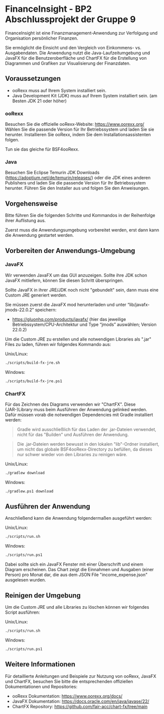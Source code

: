 <!-- This file is best viewed as Markdown -->

# FinanceInsight - BP2 Abschlussprojekt der Gruppe 9

FinanceInsight ist eine Finanzmanagement-Anwendung zur Verfolgung und Organisation persönlicher Finanzen.

Sie ermöglicht die Einsicht und den Vergleich von Einkommens- vs. Ausgabendaten.
Die Anwendung nutzt die Java-Laufzeitumgebung und JavaFX für die Benutzeroberfläche und ChartFX für die Erstellung von Diagrammen und Grafiken zur Visualisierung der Finanzdaten.

## Voraussetzungen

- ooRexx muss auf Ihrem System installiert sein.
- Java Development Kit (JDK) muss auf Ihrem System installiert sein. (am Besten JDK 21 oder höher)

### ooRexx

Besuchen Sie die offizielle ooRexx-Website: https://www.oorexx.org/
Wählen Sie die passende Version für Ihr Betriebssystem und laden Sie sie herunter.
Installieren Sie ooRexx, indem Sie dem Installationsassistenten folgen.

Tun sie das gleiche für BSF4ooRexx.

### Java

Besuchen Sie Eclipse Temurin JDK Downloads (https://adoptium.net/de/temurin/releases/) oder die JDK eines anderen Publishers und laden Sie die passende Version für Ihr Betriebssystem herunter.
Führen Sie den Installer aus und folgen Sie den Anweisungen.

## Vorgehensweise

Bitte führen Sie die folgenden Schritte und Kommandos in der Reihenfolge ihrer Auflistung aus.

Zuerst muss die Anwendungsumgebung vorbereitet werden, erst dann kann die Anwendung gestartet werden.

## Vorbereiten der Anwendungs-Umgebung

### JavaFX

Wir verwenden JavaFX um das GUI anzuzeigen. Sollte ihre JDK schon JavaFX mitliefern, können Sie diesen Schritt überspringen.

Sollte JavaFX in ihrer JRE/JDK noch nicht "gebundelt" sein, dann muss eine Custom JRE generiert werden.

Sie müssen zuerst die JavaFX mod herunterladen und unter “lib/javafx-jmods-22.0.2” speichern:

- https://gluonhq.com/products/javafx/
(hier das jeweilige Betriebssystem/CPU-Architektur und Type “jmods” auswählen; Version 22.0.2)

Um die Custom JRE zu erstellen und alle notwendigen Libraries als ".jar" Files zu laden, führen wir folgendes Kommando aus:

Unix/Linux:
```sh
./scripts/build-fx-jre.sh
```

Windows:
```bat
./scripts/build-fx-jre.ps1
```

### ChartFX

Für das Zeichnen des Diagrams verwenden wir "ChartFX". Diese (JAR-)Library muss beim Ausführen der Anwendung gelinked werden. Dafür müssen vorab die notwendigen Dependencies mit Gradle installiert werden:

> Gradle wird ausschließlich für das Laden der .jar-Dateien verwendet, nicht für das "Builden" und Ausführen der Anwendung.

> Die .jar-Dateien werden bewusst in den lokalen "lib"-Ordner installiert, um nicht das globale BSF4ooRexx-Directory zu befüllen, da dieses nur schwer wieder von den Libraries zu reinigen wäre.

Unix/Linux:
```sh
./gradlew download
```

Windows:
```bat
./gradlew.ps1 download
```

## Ausführen der Anwendung

Anschließend kann die Anwendung folgendermaßen ausgeführt werden:

Unix/Linux:
```sh
./scripts/run.sh
```

Windows:
```bat
./scripts/run.ps1
```

Dabei sollte sich ein JavaFX Fenster mit einer Überschrift und einem Diagram erscheinen. Das Chart zeigt die Einnahmen und Ausgaben (einer Person) pro Monat dar, die aus dem JSON File "income_expense.json" ausgelesen wurden.

## Reinigen der Umgebung

Um die Custom JRE und alle Libraries zu löschen können wir folgendes Script ausführen:

Unix/Linux:
```sh
./scripts/run.sh
```

Windows:
```bat
./scripts/run.ps1
```

## Weitere Informationen

Für detaillierte Anleitungen und Beispiele zur Nutzung von ooRexx, JavaFX und ChartFX, besuchen Sie bitte die entsprechenden offiziellen Dokumentationen und Repositories:

- ooRexx Dokumentation: https://www.oorexx.org/docs/
- JavaFX Dokumentation: https://docs.oracle.com/en/java/javase/22/
- ChartFX Repository: https://github.com/fair-acc/chart-fx/tree/main
